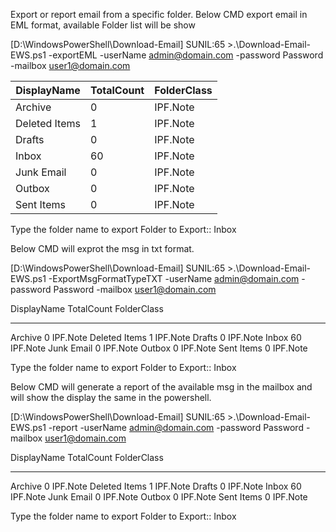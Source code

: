 Export or report email from a specific folder.
Below CMD export email in EML format, available Folder list will be show

[D:\WindowsPowerShell\Download-Email]
SUNIL:65 >.\Download-Email-EWS.ps1 -exportEML -userName admin@domain.com -password Password -mailbox user1@domain.com

|DisplayName |  TotalCount | FolderClass
|----------- | ---------- | -----------
|Archive             |   0 |IPF.Note
|Deleted Items       |   1  |IPF.Note
|Drafts             |    0 |IPF.Note
|Inbox             |    60 |IPF.Note
|Junk Email       |      0 |IPF.Note
|Outbox          |       0 |IPF.Note
|Sent Items     |        0 |IPF.Note

Type the folder name to export
Folder to Export:: Inbox

Below CMD will exprot the msg in txt format.

[D:\WindowsPowerShell\Download-Email]
SUNIL:65 >.\Download-Email-EWS.ps1 -ExportMsgFormatTypeTXT -userName admin@domain.com -password Password -mailbox user1@domain.com

DisplayName   TotalCount FolderClass
-----------   ---------- -----------
Archive                0 IPF.Note
Deleted Items          1 IPF.Note
Drafts                 0 IPF.Note
Inbox                 60 IPF.Note
Junk Email             0 IPF.Note
Outbox                 0 IPF.Note
Sent Items             0 IPF.Note

Type the folder name to export
Folder to Export:: Inbox

Below CMD will generate a report of the available msg in the mailbox and will show the display the same in the powershell.

[D:\WindowsPowerShell\Download-Email]
SUNIL:65 >.\Download-Email-EWS.ps1 -report -userName admin@domain.com -password Password -mailbox user1@domain.com

DisplayName   TotalCount FolderClass
-----------   ---------- -----------
Archive                0 IPF.Note
Deleted Items          1 IPF.Note
Drafts                 0 IPF.Note
Inbox                 60 IPF.Note
Junk Email             0 IPF.Note
Outbox                 0 IPF.Note
Sent Items             0 IPF.Note

Type the folder name to export
Folder to Export:: Inbox

